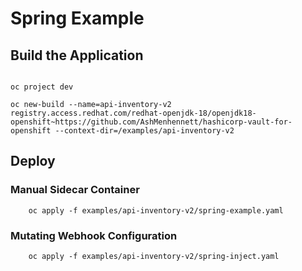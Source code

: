 # Spring Example 

## Build the Application

```

oc project dev

oc new-build --name=api-inventory-v2  registry.access.redhat.com/redhat-openjdk-18/openjdk18-openshift~https://github.com/AshMenhennett/hashicorp-vault-for-openshift --context-dir=/examples/api-inventory-v2
```

## Deploy
 
### Manual Sidecar Container

```
    oc apply -f examples/api-inventory-v2/spring-example.yaml
```

### Mutating Webhook Configuration

```
    oc apply -f examples/api-inventory-v2/spring-inject.yaml
```